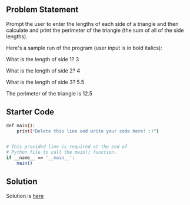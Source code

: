 ## Problem Statement

Prompt the user to enter the lengths of each side of a triangle and then calculate and print the perimeter of the triangle (the sum of all of the side lengths).

Here's a sample run of the program (user input is in bold italics):

What is the length of side 1? 3 

What is the length of side 2? 4 

What is the length of side 3? 5.5 

The perimeter of the triangle is 12.5

## Starter Code

```bash
def main():
    print("Delete this line and write your code here! :)")


# This provided line is required at the end of
# Python file to call the main() function.
if __name__ == '__main__':
    main()
```

## Solution

Solution is [here](index.py)
